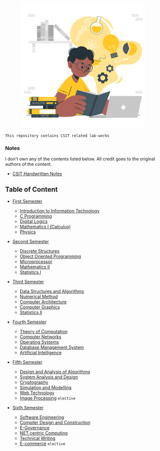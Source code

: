 <p align="center"><img src="assets/student.gif" width="400"></p>

    This repository contains CSIT related lab-works

### Notes

I don't own any of the contents listed below. All credit goes to the original authors of the content.

- [CSIT Handwritten Notes](https://drive.google.com/drive/folders/1Upd81GUyoEky-eg4Do8mf5v6j47jCgk5?usp=sharing)

## Table of Content

- [First Semester](https://github.com/iambasanta/cc/tree/master/1st-sem)

  - [Introduction to Information Technology]()
  - [C Programming](https://github.com/iambasanta/cc/tree/master/1st-sem/c)
  - [Digital Logics](#)
  - [Mathematics I (Calculus)](#)
  - [Physics](#)

- [Second Semester](https://github.com/iambasanta/cc/tree/master/2nd-sem)

  - [Discrete Structures](https://github.com/iambasanta/cc/tree/master/2nd-sem/ds)
  - [Object Oriented Programming](https://github.com/iambasanta/cc/tree/master/2nd-sem/cpp)
  - [Microprocessor](#)
  - [Mathematics II](#)
  - [Statistics I](#)

- [Third Semester](https://github.com/iambasanta/cc/tree/master/3rd-sem)

  - [Data Structures and Algorithms](https://github.com/iambasanta/cc/tree/master/3rd-sem/dsa)
  - [Numerical Method](https://github.com/iambasanta/cc/tree/master/3rd-sem/nm)
  - [Computer Architecture](https://github.com/iambasanta/cc/tree/master/3rd-sem/ca)
  - [Computer Graphics](https://github.com/iambasanta/cc/tree/master/3rd-sem/cg)
  - [Statistics II](#)

- [Fourth Semester](https://github.com/iambasanta/cc/tree/master/4th-sem)

  - [Theory of Computation](https://github.com/iambasanta/cc/tree/master/4th-sem/toc)
  - [Computer Networks](https://github.com/iambasanta/cc/tree/master/4th-sem/cnlab)
  - [Operating Systems](https://github.com/iambasanta/cc/tree/master/4th-sem/os)
  - [Database Management System](https://github.com/iambasanta/cc/tree/master/4th-sem/dbms)
  - [Artificial Intelligence](https://github.com/iambasanta/cc/tree/master/4th-sem/ai)

- [Fifth Semester](https://github.com/iambasanta/cc/tree/master/5th-sem)

  - [Design and Analysis of Algorithms](https://github.com/iambasanta/cc/tree/master/5th-sem/daa)
  - [System Analysis and Design](https://github.com/iambasanta/cc/tree/master/5th-sem/sad)
  - [Cryptography](https://github.com/iambasanta/cc/tree/master/5th-sem/cryptography)
  - [Simulation and Modelling](https://github.com/iambasanta/cc/tree/master/5th-sem/sm)
  - [Web Technology](https://github.com/iambasanta/cc/tree/master/5th-sem/web)
  - [Image Processing](https://github.com/iambasanta/cc/tree/master/5th-sem/ip)
    `elective`

- [Sixth Semester](https://github.com/iambasanta/cc/tree/master/6th-sem)

  - [Software Engineering](#)
  - [Compiler Design and Construction](#)
  - [E-Governance](#)
  - [NET centric Computing](https://github.com/iambasanta/cc/tree/master/6th-sem/netcentric)
  - [Technical Writing](#)
  - [E-commerce](#)
    `elective`
